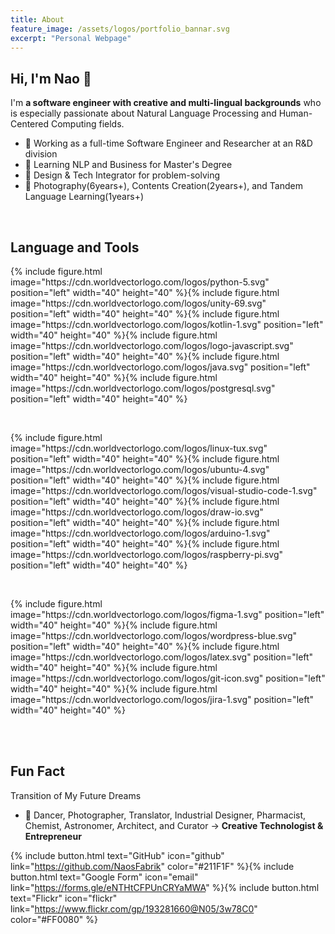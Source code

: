 ```yaml
---
title: About 
feature_image: /assets/logos/portfolio_bannar.svg
excerpt: "Personal Webpage"
---
```


## Hi, I'm Nao 👋
I'm **a software engineer with creative and multi-lingual backgrounds** who is especially passionate about Natural Language Processing and Human-Centered Computing fields. 

- 🦊 Working as a full-time Software Engineer and Researcher at an R&D division 
- 🚀 Learning NLP and Business for Master's Degree
- 🎨 Design & Tech Integrator for problem-solving
- 🌱 Photography(6years+), Contents Creation(2years+), and Tandem Language Learning(1years+)

<br>

## Language and Tools
<p>
{% include figure.html image="https://cdn.worldvectorlogo.com/logos/python-5.svg" position="left" width="40" height="40" %}{% include figure.html image="https://cdn.worldvectorlogo.com/logos/unity-69.svg" position="left" width="40" height="40" %}{% include figure.html image="https://cdn.worldvectorlogo.com/logos/kotlin-1.svg" position="left" width="40" height="40" %}{% include figure.html image="https://cdn.worldvectorlogo.com/logos/logo-javascript.svg" position="left" width="40" height="40" %}{% include figure.html image="https://cdn.worldvectorlogo.com/logos/java.svg" position="left" width="40" height="40" %}{% include figure.html image="https://cdn.worldvectorlogo.com/logos/postgresql.svg" position="left" width="40" height="40" %}
</p>
<br>
<p>
{% include figure.html image="https://cdn.worldvectorlogo.com/logos/linux-tux.svg" position="left" width="40" height="40" %}{% include figure.html image="https://cdn.worldvectorlogo.com/logos/ubuntu-4.svg" position="left" width="40" height="40" %}{% include figure.html image="https://cdn.worldvectorlogo.com/logos/visual-studio-code-1.svg" position="left" width="40" height="40" %}{% include figure.html image="https://cdn.worldvectorlogo.com/logos/draw-io.svg" position="left" width="40" height="40" %}{% include figure.html image="https://cdn.worldvectorlogo.com/logos/arduino-1.svg" position="left" width="40" height="40" %}{% include figure.html image="https://cdn.worldvectorlogo.com/logos/raspberry-pi.svg" position="left" width="40" height="40" %}
</p>
<br>
<p>
{% include figure.html image="https://cdn.worldvectorlogo.com/logos/figma-1.svg" position="left" width="40" height="40" %}{% include figure.html image="https://cdn.worldvectorlogo.com/logos/wordpress-blue.svg" position="left" width="40" height="40" %}{% include figure.html image="https://cdn.worldvectorlogo.com/logos/latex.svg" position="left" width="40" height="40" %}{% include figure.html image="https://cdn.worldvectorlogo.com/logos/git-icon.svg" position="left" width="40" height="40" %}{% include figure.html image="https://cdn.worldvectorlogo.com/logos/jira-1.svg" position="left" width="40" height="40" %}
</p>
<br>  
<br> 

## Fun Fact
Transition of My Future Dreams
- 🦄 Dancer, Photographer, Translator, Industrial Designer, Pharmacist, Chemist, Astronomer, Architect, and Curator -> **Creative Technologist & Entrepreneur**

{% include button.html text="GitHub" icon="github" link="https://github.com/NaosFabrik" color="#211F1F" %}{% include button.html text="Google Form" icon="email" link="https://forms.gle/eNTHtCFPUnCRYaMWA" %}{% include button.html text="Flickr" icon="flickr" link="https://www.flickr.com/gp/193281660@N05/3w78C0" color="#FF0080" %}
